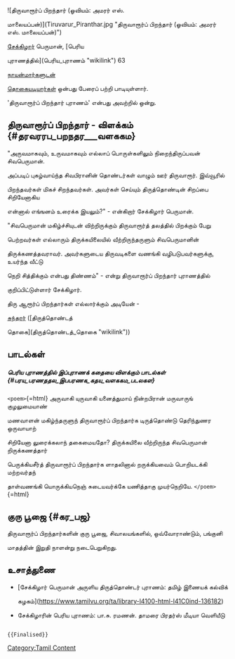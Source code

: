 ![திருவாரூர்ப் பிறந்தார் (ஓவியம்: அமரர் எஸ்.
மாலையப்பன்)](Tiruvarur_Piranthar.jpg "திருவாரூர்ப் பிறந்தார் (ஓவியம்: அமரர் எஸ். மாலையப்பன்)")
[சேக்கிழார்](சேக்கிழார் "wikilink") பெருமான், [பெரிய
புராணத்தில்](பெரிய_புராணம் "wikilink") 63
[நாயன்மார்களுடன்](நாயன்மார்கள் "wikilink")
[தொகையடியார்கள்](தொகையடியார்கள் "wikilink") ஒன்பது பேரைப் பற்றி பாடியுள்ளார்.
'திருவாரூர்ப் பிறந்தார் புராணம்\' என்பது அவற்றில் ஒன்று.

## திருவாரூர்ப் பிறந்தார் - விளக்கம் {#தரவரரப_பறநதர___வளககம}

"அருவமாகவும், உருவமாகவும் எல்லாப் பொருள்களிலும் நிறைந்திருப்பவன் சிவபெருமான்.
அப்படிப் புகழ்வாய்ந்த சிவபிரானின் தொண்டர்கள் வாழும் ஊர் திருவாரூர். இவ்வூரில்
பிறந்தவர்கள் மிகச் சிறந்தவர்கள். அவர்கள் செய்யும் திருத்தொண்டின் சிறப்பை சிறியேனாகிய
என்னால் எங்ஙனம் உரைக்க இயலும்?" - என்கிறார் சேக்கிழார் பெருமான்.

"சிவபெருமான் மகிழ்ச்சியுடன் விற்றிருக்கும் திருவாரூர்த் தலத்தில் பிறக்கும் பேறு
பெற்றவர்கள் எல்லாரும் திருக்கயிலையில் வீற்றிருந்தருளும் சிவபெருமானின்
திருக்கணத்தவராவர். அவர்களுடைய திருவடிகளை வணங்கி வழிபடுபவர்களுக்கு, உயர்ந்த வீட்டு
நெறி சித்திக்கும் என்பது திண்ணம்" - என்று திருவாரூர்ப் பிறந்தார் புராணத்தில்
குறிப்பிட்டுள்ளார் சேக்கிழார்.

திரு ஆரூர்ப் பிறந்தார்கள் எல்லார்க்கும் அடியேன் -
[சுந்தரர்](சுந்தரமூர்த்தி_நாயனார் "wikilink") ([திருத்தொண்டத்
தொகை](திருத்தொண்டத்_தொகை "wikilink"))

## பாடல்கள்

##### பெரிய புராணத்தில் இப்புராணக் கதையை விளக்கும் பாடல்கள் {#பரய_பரணததல_இபபரணக_கதய_வளககம_படலகள}

`<poem>`{=html} அருவாகி யுருவாகி யனைத்துமாய் நின்றபிரான் மருவாருங் குழலுமையாண்
மணவாளன் மகிழ்ந்தருளுந் திருவாரூர்ப் பிறந்தார்க டிருத்தொண்டு தெரிந்துணர ஒருவாயாற்
சிறியேனா லுரைக்கலாந் தகைமையதோ? திருக்கயிலை வீற்றிருந்த சிவபெருமான் றிருக்கணத்தார்
பெருக்கியசீர்த் திருவாரூர்ப் பிறந்தார்க ளாதலினால் றருக்கியவைம் பொறியடக்கி மற்றவர்தந்
தாள்வணங்கி யொருக்கியநெஞ் சுடையவர்க்கே யணித்தாகு முயர்நெறியே. `</poem>`{=html}

## குரு பூஜை {#கர_பஜ}

திருவாரூர்ப் பிறந்தார்களின் குரு பூஜை, சிவாலயங்களில், ஒவ்வோராண்டும், பங்குனி
மாதத்தின் இறுதி நாளன்று நடைபெறுகிறது.

## உசாத்துணை

-   [சேக்கிழார் பெருமான் அருளிய திருத்தொண்டர் புராணம்: தமிழ் இணையக் கல்விக்
    கழகம்](https://www.tamilvu.org/ta/library-l4100-html-l41C0ind-136182)
-   சேக்கிழாரின் பெரிய புராணம்: பா.சு. ரமணன். தாமரை பிரதர்ஸ் மீடியா வெளியீடு

```{=mediawiki}
{{Finalised}}
```
[Category:Tamil Content](Category:Tamil_Content "wikilink")
